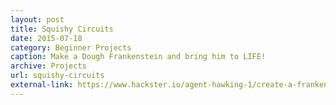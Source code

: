 ```yaml
---
layout: post
title: Squishy Circuits
date: 2015-07-18
category: Beginner Projects
caption: Make a Dough Frankenstein and bring him to LIFE!
archive: Projects
url: squishy-circuits
external-link: https://www.hackster.io/agent-hawking-1/create-a-frankenstein-out-of-conductive-dough-299072
---
```

